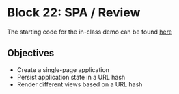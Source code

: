 # Block 22: SPA / Review

The starting code for the in-class demo can be found [here](./demo/README.md)

<!-- The solution code for this block can be found within the [SolutionCode](../../SolutionCode/16-array_methods/README.md) folder -->

## Objectives
* Create a single-page application
* Persist application state in a URL hash
* Render different views based on a URL hash
